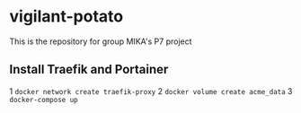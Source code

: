 # vigilant-potato
This is the repository for group MIKA's P7 project


## Install Traefik and Portainer
1
```docker network create traefik-proxy```
2
```docker volume create acme_data```
3
```docker-compose up```